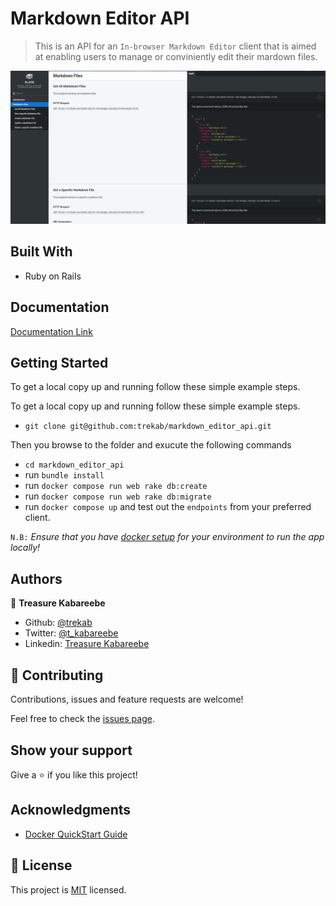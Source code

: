 # Markdown Editor API
> This is an API for an `In-browser Markdown Editor` client that is aimed at enabling users to manage or conviniently edit their mardown files.

![screenshot](./markdown_api_docs.png)

## Built With

- Ruby on Rails

## Documentation

[Documentation Link](http://trekab.io/markdown_editor_api_docs/)

## Getting Started

To get a local copy up and running follow these simple example steps.

To get a local copy up and running follow these simple example steps.

- `git clone git@github.com:trekab/markdown_editor_api.git`

Then you browse to the folder and exucute the following commands

- `cd markdown_editor_api`
- run `bundle install`
- run `docker compose run web rake db:create`
- run `docker compose run web rake db:migrate`
- run `docker compose up` and test out the `endpoints` from your preferred client.

`N.B:` _Ensure that you have [docker setup](https://docs.docker.com/get-docker/) for your environment to run the app locally!_

## Authors

👤 **Treasure Kabareebe**

- Github: [@trekab](https://github.com/trekab)
- Twitter: [@t_kabareebe](https://twitter.com/t_kabareebe)
- Linkedin: [Treasure Kabareebe](https://www.linkedin.com/in/treasure-kabareebe/)

## 🤝 Contributing

Contributions, issues and feature requests are welcome!

Feel free to check the [issues page](issues/).

## Show your support

Give a ⭐️ if you like this project!

## Acknowledgments

- [Docker QuickStart Guide](https://docs.docker.com/samples/rails/)

## 📝 License

This project is [MIT](lic.url) licensed.
